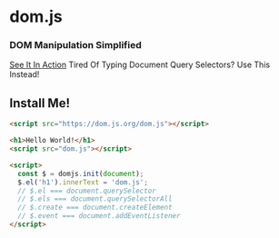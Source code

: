 # dom.js 
### DOM Manipulation Simplified
[See It In Action](test.html)
Tired Of Typing Document Query Selectors? Use This Instead!

## Install Me!
```html
<script src="https://dom.js.org/dom.js"></script>
```

```html
<h1>Hello World!</h1>
<script src="dom.js"></script>

<script>
  const $ = domjs.init(document);
  $.el('h1').innerText = 'dom.js';
  // $.el === document.querySelector
  // $.els === document.querySelectorAll
  // $.create === document.createElement
  // $.event === document.addEventListener
</script>
```